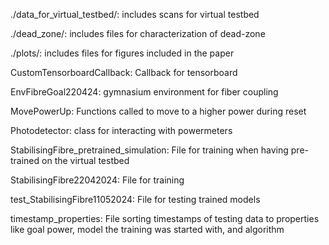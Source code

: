 ./data_for_virtual_testbed/: includes scans for virtual testbed

./dead_zone/: includes files for characterization of dead-zone 

./plots/: includes files for figures included in the paper

CustomTensorboardCallback: Callback for tensorboard

EnvFibreGoal220424: gymnasium environment for fiber coupling

MovePowerUp: Functions called to move to a higher power during reset

Photodetector: class for interacting with powermeters

StabilisingFibre_pretrained_simulation: File for training when having pre-trained on the virtual testbed

StabilisingFibre22042024: File for training

test_StabilisingFibre11052024: File for testing trained models

timestamp_properties: File sorting timestamps of testing data to properties like goal power, model the training was started with, and algorithm
